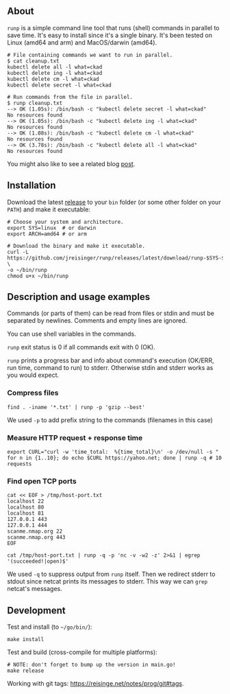 ## About

`runp` is a simple command line tool that runs (shell) commands in parallel to save time. It's easy to install since it's a single binary. It's been tested on Linux (amd64 and arm) and MacOS/darwin (amd64).

```
# File containing commands we want to run in parallel.
$ cat cleanup.txt
kubectl delete all -l what=ckad
kubectl delete ing -l what=ckad
kubectl delete cm -l what=ckad
kubectl delete secret -l what=ckad

# Run commands from the file in parallel.
$ runp cleanup.txt
--> OK (1.05s): /bin/bash -c "kubectl delete secret -l what=ckad"
No resources found
--> OK (1.05s): /bin/bash -c "kubectl delete ing -l what=ckad"
No resources found
--> OK (1.08s): /bin/bash -c "kubectl delete cm -l what=ckad"
No resources found
--> OK (3.78s): /bin/bash -c "kubectl delete all -l what=ckad"
No resources found
```

You might also like to see a related blog [post](https://reisinge.net/blog/2019-12-17-run-commands-in-parallel).

## Installation

Download the latest [release](https://github.com/jreisinger/runp/releases) to your `bin` folder (or some other folder on your `PATH`) and make it executable:

```
# Choose your system and architecture.
export SYS=linux  # or darwin
export ARCH=amd64 # or arm

# Download the binary and make it executable.
curl -L https://github.com/jreisinger/runp/releases/latest/download/runp-$SYS-$ARCH \
-o ~/bin/runp
chmod u+x ~/bin/runp
```

## Description and usage examples

Commands (or parts of them) can be read from files or stdin and must be separated by newlines. Comments and empty lines are ignored.

You can use shell variables in the commands.

`runp` exit status is 0 if all commands exit with 0 (OK).

`runp` prints a progress bar and info about command's execution (OK/ERR, run time, command to run) to stderr. Otherwise stdin and stderr works as you would expect.

### Compress files

```
find . -iname '*.txt' | runp -p 'gzip --best'
```

We used `-p` to add prefix string to the commands (filenames in this case)

### Measure HTTP request + response time

```
export CURL="curl -w 'time_total:  %{time_total}\n' -o /dev/null -s "
for n in {1..10}; do echo $CURL https://yahoo.net; done | runp -q # 10 requests
```

### Find open TCP ports

```
cat << EOF > /tmp/host-port.txt
localhost 22
localhost 80
localhost 81
127.0.0.1 443
127.0.0.1 444
scanme.nmap.org 22
scanme.nmap.org 443
EOF

cat /tmp/host-port.txt | runp -q -p 'nc -v -w2 -z' 2>&1 | egrep '(succeeded!|open)$'
```

We used `-q` to suppress output from `runp` itself. Then we redirect stderr to stdout since netcat prints its messages to stderr. This way we can `grep` netcat's messages.

## Development

Test and install (to `~/go/bin/`):

```
make install
```

Test and build (cross-compile for multiple platforms):

```
# NOTE: don't forget to bump up the version in main.go!
make release
```

Working with git tags: https://reisinge.net/notes/prog/git#tags.
